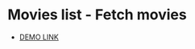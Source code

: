 # Movies list - Fetch movies

- [DEMO LINK](https://natalia-ponomarenko.github.io/react_movies-list-fetch-movies/)
